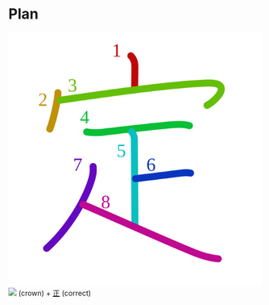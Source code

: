 # Plan
![5b9a](../kanji-colorize/5b9a.svg)
![](http://www.kanjidamage.com/assets/radsmall/crown-8ef5ecce0608dafcb65383fca482342b426aa51393f24254287b0012d7fff3bc.jpg) (crown) + [正](正.md) (correct) 
